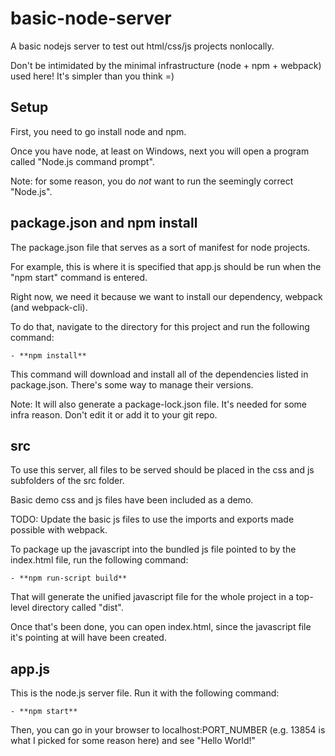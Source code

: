 # basic-node-server
A basic nodejs server to test out html/css/js projects nonlocally.

Don't be intimidated by the minimal infrastructure (node + npm + webpack) used here! It's simpler than you think =)

## Setup
First, you need to go install node and npm.

Once you have node, at least on Windows, next you will open a program called "Node.js command prompt".

Note: for some reason, you do *not* want to run the seemingly correct "Node.js".

## package.json and npm install
The package.json file that serves as a sort of manifest for node projects.

For example, this is where it is specified that app.js should be run when the "npm start" command is entered.

Right now, we need it because we want to install our dependency, webpack (and webpack-cli).

To do that, navigate to the directory for this project and run the following command:

    - **npm install**

This command will download and install all of the dependencies listed in package.json. There's some way to manage their versions.

Note: It will also generate a package-lock.json file. It's needed for some infra reason. Don't edit it or add it to your git repo.


## src
To use this server, all files to be served should be placed in the css and js subfolders of the src folder.

Basic demo css and js files have been included as a demo.

TODO: Update the basic js files to use the imports and exports made possible with webpack.

To package up the javascript into the bundled js file pointed to by the index.html file, run the following command:

    - **npm run-script build**

That will generate the unified javascript file for the whole project in a top-level directory called "dist".

Once that's been done, you can open index.html, since the javascript file it's pointing at will have been created.

## app.js
This is the node.js server file. Run it with the following command:

    - **npm start**

Then, you can go in your browser to localhost:PORT_NUMBER (e.g. 13854 is what I picked for some reason here) and see "Hello World!"